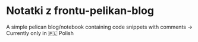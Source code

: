 # Notatki z frontu-pelikan-blog
A simple pelican blog/notebook containing code snippets with comments -> Currently only in 🇵🇱 Polish
